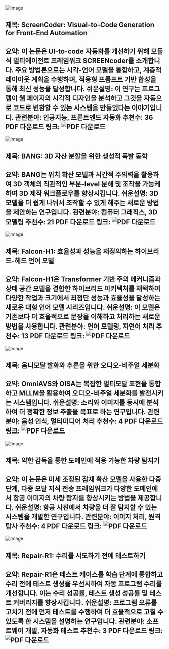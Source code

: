 ![Image](https://cdn-thumbnails.huggingface.co/social-thumbnails/papers/2507.22827.png)
## 제목: ScreenCoder: Visual-to-Code Generation for Front-End Automation
**요약**: 이 논문은 UI-to-code 자동화를 개선하기 위해 모듈식 멀티에이전트 프레임워크 SCREENcoder를 소개합니다. 주요 방법론으로는 시각-언어 모델을 통합하고, 계층적 레이아웃 계획을 수행하며, 적응형 프롬프트 기반 합성을 통해 최신 성능을 달성합니다.
**쉬운설명**: 이 연구는 프로그램이 웹 페이지의 시각적 디자인을 분석하고 그것을 자동으로 코드로 변환할 수 있는 시스템을 만들었다는 이야기입니다.
**관련분야**: 인공지능, 프론트엔드 자동화
**추천수**: 36
**PDF 다운로드 링크**: ![PDF 다운로드](https://arxiv.org/pdf/2507.22827)
---

![Image](https://cdn-thumbnails.huggingface.co/social-thumbnails/papers/2507.21493.png)
## 제목: BANG: 3D 자산 분할을 위한 생성적 폭발 동학
**요약**: BANG는 위치 확산 모델과 시간적 주의력을 활용하여 3D 객체의 직관적인 부분-level 분해 및 조작을 가능케 하여 3D 제작 워크플로우를 향상시킵니다.
**쉬운설명**: 3D 모델을 더 쉽게 나눠서 조작할 수 있게 해주는 새로운 방법을 제안하는 연구입니다.
**관련분야**: 컴퓨터 그래픽스, 3D 모델링
**추천수**: 21
**PDF 다운로드 링크**: ![PDF 다운로드](https://arxiv.org/pdf/2507.21493)
---

![Image](https://cdn-thumbnails.huggingface.co/social-thumbnails/papers/2507.22448.png)
## 제목: Falcon-H1: 효율성과 성능을 재정의하는 하이브리드-헤드 언어 모델
**요약**: Falcon-H1은 Transformer 기반 주의 메커니즘과 상태 공간 모델을 결합한 하이브리드 아키텍처를 채택하여 다양한 작업과 크기에서 최첨단 성능과 효율성을 달성하는 새로운 대형 언어 모델 시리즈입니다.
**쉬운설명**: 이 모델은 기존보다 더 효율적으로 문장을 이해하고 처리하는 새로운 방법을 사용합니다.
**관련분야**: 언어 모델링, 자연어 처리
**추천수**: 13
**PDF 다운로드 링크**: ![PDF 다운로드](https://arxiv.org/pdf/2507.22448)
---

![Image](https://cdn-thumbnails.huggingface.co/social-thumbnails/papers/2507.22886.png)
## 제목: 옴니모달 발화와 추론을 위한 오디오-비주얼 세분화
**요약**: OmniAVS와 OISA는 복잡한 멀티모달 표현을 통합하고 MLLM을 활용하여 오디오-비주얼 세분화를 발전시키는 시스템입니다.
**쉬운설명**: 소리와 이미지를 동시에 분석하여 더 정확한 정보 추출을 목표로 하는 연구입니다.
**관련분야**: 음성 인식, 멀티미디어 처리
**추천수**: 4
**PDF 다운로드 링크**: ![PDF 다운로드](https://arxiv.org/pdf/2507.22886)
---

![Image](https://cdn-thumbnails.huggingface.co/social-thumbnails/papers/2507.20976.png)
## 제목: 약한 감독을 통한 도메인에 적용 가능한 차량 탐지기
**요약**: 이 논문은 미세 조정된 잠재 확산 모델을 사용한 다중 단계, 다중 모달 지식 전송 프레임워크가 다양한 도메인에서 항공 이미지의 차량 탐지를 향상시키는 방법을 제공합니다.
**쉬운설명**: 항공 사진에서 차량을 더 잘 탐지할 수 있는 시스템을 개발한 연구입니다.
**관련분야**: 이미지 처리, 원격 탐사
**추천수**: 4
**PDF 다운로드 링크**: ![PDF 다운로드](https://arxiv.org/pdf/2507.20976)
---

![Image](https://cdn-thumbnails.huggingface.co/social-thumbnails/papers/2507.22853.png)
## 제목: Repair-R1: 수리를 시도하기 전에 테스트하기
**요약**: Repair-R1은 테스트 케이스를 학습 단계에 통합하고 수리 전에 테스트 생성을 우선시하여 자동 프로그램 수리를 개선합니다. 이는 수리 성공률, 테스트 생성 성공률 및 테스트 커버리지를 향상시킵니다.
**쉬운설명**: 프로그램 오류를 고치기 전에 먼저 테스트를 수행하여 더 효율적으로 고칠 수 있도록 한 시스템을 설명하는 연구입니다.
**관련분야**: 소프트웨어 개발, 자동화 테스트
**추천수**: 3
**PDF 다운로드 링크**: ![PDF 다운로드](https://arxiv.org/pdf/2507.22853)
---